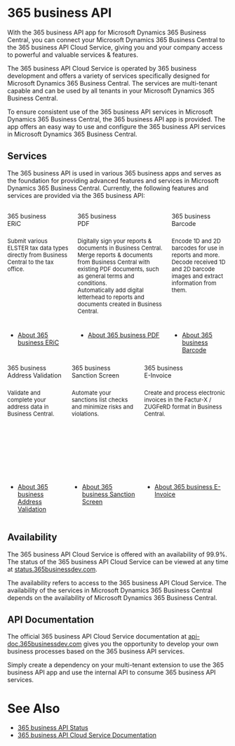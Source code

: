 # 365 business API

With the 365 business API app for Microsoft Dynamics 365 Business Central, you can connect your Microsoft Dynamics 365 Business Central to the 365 business API Cloud Service, giving you and your company access to powerful and valuable services & features.

The 365 business API Cloud Service is operated by 365 business development and offers a variety of services specifically designed for Microsoft Dynamics 365 Business Central. The services are multi-tenant capable and can be used by all tenants in your Microsoft Dynamics 365 Business Central.

To ensure consistent use of the 365 business API services in Microsoft Dynamics 365 Business Central, the 365 business API app is provided. The app offers an easy way to use and configure the 365 business API services in Microsoft Dynamics 365 Business Central.

## Services

The 365 business API is used in various 365 business apps and serves as the foundation for providing advanced features and services in Microsoft Dynamics 365 Business Central. Currently, the following features and services are provided via the 365 business API:

<div class="columns" style="margin-top: 30px; margin-bottom: 10px;">
    <div>
        <span class="columns-title">365 business<br>ERiC</span>
        <p style="height: 200px; font-size: 13px; padding-top: 10px;">
            Submit various ELSTER tax data types directly from Business Central to the tax office.
        </p>
        <p>
            <ul class="fa-ul">
                <li><span class="fa-li"><i class="fa-duotone fa-thin fa-book" fa-lg" style="--fa-secondary-color: #00b7c3"></i></span><a href="../365-business-eric/">About 365 business ERiC</a></li>
            </ul>
        </p>
    </div>
    <div>
        <span class="columns-title">365 business<br>PDF</span>
        <p style="height: 200px; font-size: 13px; padding-top: 10px;">
            Digitally sign your reports & documents in Business Central.<br>Merge reports & documents from Business Central with existing PDF documents, such as general terms and conditions.<br>Automatically add digital letterhead to reports and documents created in Business Central.
        </p>
        <p>
            <ul class="fa-ul">
                <li><span class="fa-li"><i class="fa-duotone fa-thin fa-book" fa-lg" style="--fa-secondary-color: #00b7c3"></i></span><a href="../365-business-pdf/">About 365 business PDF</a></li>
            </ul>
        </p>
    </div>
    <div>
        <span class="columns-title">365 business<br>Barcode</span>
        <p style="height: 200px; font-size: 13px; padding-top: 10px;">
            Encode 1D and 2D barcodes for use in reports and more.<br>Decode received 1D and 2D barcode images and extract information from them.
        </p>
        <p>
            <ul class="fa-ul">
                <li><span class="fa-li"><i class="fa-duotone fa-thin fa-book" fa-lg" style="--fa-secondary-color: #00b7c3"></i></span><a href="../365-business-barcode/">About 365 business Barcode</a></li>
            </ul>
        </p>
    </div>
</div>
<div class="columns" style="margin-top: 10px;">
    <div>
        <span class="columns-title">365 business<br>Address Validation</span>
        <p style="height: 200px; font-size: 13px; padding-top: 10px;">
            Validate and complete your address data in Business Central.
        </p>
        <p>
            <ul class="fa-ul">
                <li><span class="fa-li"><i class="fa-duotone fa-thin fa-book" fa-lg" style="--fa-secondary-color: #00b7c3"></i></span><a href="../365-business-address-validation/">About 365 business Address Validation</a></li>
            </ul>
        </p>
    </div>
    <div>
        <span class="columns-title">365 business<br>Sanction Screen</span>
        <p style="height: 200px; font-size: 13px; padding-top: 10px;">
            Automate your sanctions list checks and minimize risks and violations.
        </p>
        <p>
            <ul class="fa-ul">
                <li><span class="fa-li"><i class="fa-duotone fa-thin fa-book" fa-lg" style="--fa-secondary-color: #00b7c3"></i></span><a href="../365-business-sanction-screen/">About 365 business Sanction Screen</a></li>
            </ul>
        </p>
    </div>
    <div>
        <span class="columns-title">365 business<br>E-Invoice</span>
        <p style="height: 200px; font-size: 13px; padding-top: 10px;">
            Create and process electronic invoices in the Factur-X / ZUGFeRD format in Business Central.
        </p>
        <p>
            <ul class="fa-ul">
                <li><span class="fa-li"><i class="fa-duotone fa-thin fa-book" fa-lg" style="--fa-secondary-color: #00b7c3"></i></span><a href="../365-business-e-invoice/">About 365 business E-Invoice</a></li>
            </ul>
        </p>
    </div>
</div>

## Availability

The 365 business API Cloud Service is offered with an availability of 99.9%. The status of the 365 business API Cloud Service can be viewed at any time at [status.365businessdev.com](https://status.365businessdev.com).

The availability refers to access to the 365 business API Cloud Service. The availability of the services in Microsoft Dynamics 365 Business Central depends on the availability of Microsoft Dynamics 365 Business Central.

## API Documentation
The official 365 business API Cloud Service documentation at [api-doc.365businessdev.com](https://api-doc.365businessdev.com) gives you the opportunity to develop your own business processes based on the 365 business API services.

Simply create a dependency on your multi-tenant extension to use the 365 business API app and use the internal API to consume 365 business API services.

# See Also

- [365 business API Status](https://status.365businessdev.com)
- [365 business API Cloud Service Documentation](https://api-doc.365businessdev.com)